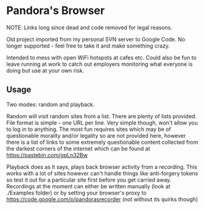 # Pandora's Browser

NOTE: Links long since dead and code removed for legal reasons.

Old project imported from my personal SVN server to Google Code. No longer supported - feel free to take it and make something crazy.

Intended to mess with open WiFi hotspots at cafes etc. Could also be fun to leave running at work to catch out employers monitoring what everyone is doing but use at your own risk.

## Usage

Two modes: random and playback.

Random will visit random sites from a list. There are plenty of lists provided. File format is simple - one URL per line. Very simple though, won't allow you to log in to anything.
The most fun requires sites which may be of questionable morality and/or legality so are not provided here, however there is a list of links to some extremely questionable content collected from the darkest corners
of the internet which can be found at https://pastebin.com/gpLn32Bw

Playback does as it says, plays back browser activity from a recording. This works with a lot of sites however can't handle things like anti-forgery tokens so test it out for a particular site first before you get carried away.
Recordings at the moment can either be written manually (look at ./Examples folder) or by setting your browser's proxy to https://code.google.com/p/pandorasrecorder (not without its quirks though)
